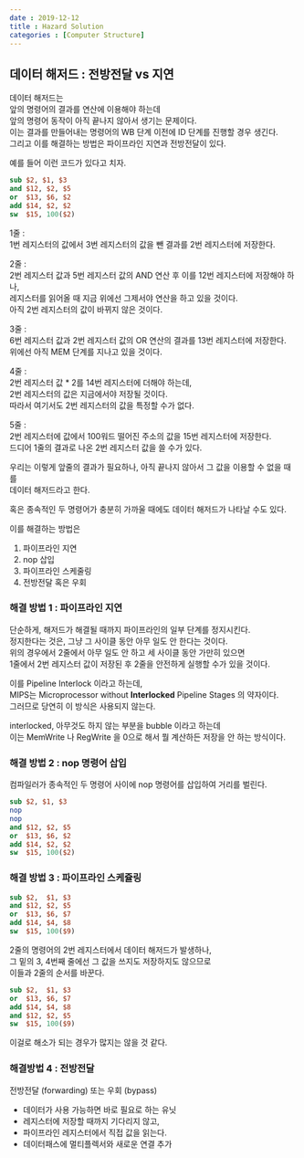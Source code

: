 ```yaml
---
date : 2019-12-12
title : Hazard Solution
categories : [Computer Structure]
---
```


## 데이터 해저드 : 전방전달 vs 지연  

데이터 해저드는  
앞의 명령어의 결과를 연산에 이용해야 하는데  
앞의 명령어 동작이 아직 끝나지 않아서 생기는 문제이다.  
이는 결과를 만들어내는 명령어의 WB 단계 이전에 ID 단계를 진행할 경우 생긴다.  
그리고 이를 해결하는 방법은 파이프라인 지연과 전방전달이 있다.  

예를 들어 이런 코드가 있다고 치자.  

```MIPS
sub $2, $1, $3  
and $12, $2, $5  
or  $13, $6, $2  
add $14, $2, $2  
sw  $15, 100($2)  
```

1줄 :  
1번 레지스터의 값에서 3번 레지스터의 값을 뺀 결과를 2번 레지스터에 저장한다.  

2줄 :  
2번 레지스터 값과 5번 레지스터 값의 AND 연산 후 이를 12번 레지스터에 저장해야 하나,  
레지스터를 읽어올 때 지금 위에선 그제서야 연산을 하고 있을 것이다.  
아직 2번 레지스터의 값이 바뀌지 않은 것이다.  

3줄 :  
6번 레지스터 값과 2번 레지스터 값의 OR 연산의 결과를 13번 레지스터에 저장한다.  
위에선 아직 MEM 단계를 지나고 있을 것이다.  

4줄 :  
2번 레지스터 값 * 2를 14번 레지스터에 더해야 하는데,  
2번 레지스터의 값은 지금에서야 저장될 것이다.  
따라서 여기서도 2번 레지스터의 값을 특정할 수가 없다.  

5줄 :  
2번 레지스터에 값에서 100워드 떨어진 주소의 값을 15번 레지스터에 저장한다.  
드디어 1줄의 결과로 나온 2번 레지스터 값을 쓸 수가 있다.  

우리는 이렇게 앞줄의 결과가 필요하나, 아직 끝나지 않아서 그 값을 이용할 수 없을 때를  
데이터 해저드라고 한다.  

혹은 종속적인 두 명령어가 충분히 가까울 때에도 데이터 해저드가 나타날 수도 있다.  

이를 해결하는 방법은  
1. 파이프라인 지연  
2. nop 삽입  
3. 파이프라인 스케줄링  
4. 전방전달 혹은 우회  


### 해결 방법 1 : 파이프라인 지연  

단순하게, 해저드가 해결될 때까지 파이프라인의 일부 단계를 정지시킨다.  
정지한다는 것은, 그냥 그 사이클 동안 아무 일도 안 한다는 것이다.  
위의 경우에서 2줄에서 아무 일도 안 하고 세 사이클 동안 가만히 있으면  
1줄에서 2번 레지스터 값이 저장된 후 2줄을 안전하게 실행할 수가 있을 것이다.  

이를 Pipeline Interlock 이라고 하는데,  
MIPS는 Microprocessor without **Interlocked** Pipeline Stages 의 약자이다.  
그러므로 당연히 이 방식은 사용되지 않는다.  

interlocked, 아무것도 하지 않는 부분을 bubble 이라고 하는데  
이는 MemWrite 나 RegWrite 을 0으로 해서 뭘 계산하든 저장을 안 하는 방식이다.  


### 해결 방법 2 : nop 명령어 삽입  

컴파일러가 종속적인 두 명령어 사이에 nop 명령어를 삽입하여 거리를 벌린다.  


```MIPS
sub $2, $1, $3  
nop  
nop  
and $12, $2, $5  
or  $13, $6, $2  
add $14, $2, $2  
sw  $15, 100($2)  
```

### 해결 방법 3 : 파이프라인 스케쥴링  

```MIPS
sub	$2,  $1, $3
and	$12, $2, $5
or	$13, $6, $7
add	$14, $4, $8
sw	$15, 100($9)
```

2줄의 명령어의 2번 레지스터에서 데이터 해저드가 발생하나,  
그 밑의 3, 4번째 줄에선 그 값을 쓰지도 저장하지도 않으므로  
이들과 2줄의 순서를 바꾼다.  

```MIPS
sub	$2,  $1, $3
or	$13, $6, $7
add	$14, $4, $8
and	$12, $2, $5
sw	$15, 100($9)
```
이걸로 해소가 되는 경우가 많지는 않을 것 같다.  



### 해결방법 4 : 전방전달 

전방전달 (forwarding) 또는 우회 (bypass)  
- 데이터가 사용 가능하면 바로 필요로 하는 유닛  
- 레지스터에 저장할 때까지 기다리지 않고,  
- 파이프라인 레지스터에서 직접 값을 읽는다.  
- 데이터패스에 멀티플렉서와 새로운 연결 추가  

